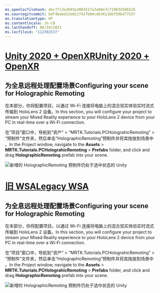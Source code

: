 ```yaml
---
ms.openlocfilehash: dec77c3a3693a3003517a3a88e7c71983d20b526
ms.sourcegitcommit: bdf4babd13e021f41fb04cdb3611bb759bd77537
ms.translationtype: HT
ms.contentlocale: zh-CN
ms.lasthandoff: 06/19/2021
ms.locfileid: "112392537"
---
```

# <a name="unity-2020--openxr"></a>[<span data-ttu-id="eb9e5-101">Unity 2020 + OpenXR</span><span class="sxs-lookup"><span data-stu-id="eb9e5-101">Unity 2020 + OpenXR</span></span>](#tab/openxr)

## <a name="configuring-your-scene-for-holographic-remoting"></a><span data-ttu-id="eb9e5-102">为全息远程处理配置场景</span><span class="sxs-lookup"><span data-stu-id="eb9e5-102">Configuring your scene for Holographic Remoting</span></span>

<span data-ttu-id="eb9e5-103">在本部分，你将配置项目，以通过 Wi-Fi 连接将电脑上的混合现实体验实时流式传输到 HoloLens 2 设备。</span><span class="sxs-lookup"><span data-stu-id="eb9e5-103">In this section, you will configure your project to stream your Mixed Reality experience to your HoloLens 2 device from your PC in real-time over a Wi-Fi connection.</span></span>

<span data-ttu-id="eb9e5-104">在“项目”窗口中，导航到“资产” > “MRTK.Tutorials.PCHolograhicRemoting” > “预制件”文件夹，然后单击“HolographicRemoting”预制件并将其拖放到场景中   。</span><span class="sxs-lookup"><span data-stu-id="eb9e5-104">In the Project window, navigate to the **Assets** > **MRTK.Tutorials.PCHolograhicRemoting** > **Prefabs** folder, and click and drag **HolographicRemoting** prefab into your scene.</span></span>

![新增的 HolographicRemoting 预制件仍处于选中状态的 Unity](../images/mrlearning-pc-holographic-remoting/Tutorial2-Section1-Step1-1-openxr.png)

# <a name="legacy-wsa"></a>[<span data-ttu-id="eb9e5-106">旧 WSA</span><span class="sxs-lookup"><span data-stu-id="eb9e5-106">Legacy WSA</span></span>](#tab/wsa)

## <a name="configuring-your-scene-for-holographic-remoting"></a><span data-ttu-id="eb9e5-107">为全息远程处理配置场景</span><span class="sxs-lookup"><span data-stu-id="eb9e5-107">Configuring your scene for Holographic Remoting</span></span>

<span data-ttu-id="eb9e5-108">在本部分，你将配置项目，以通过 Wi-Fi 连接将电脑上的混合现实体验实时流式传输到 HoloLens 2 设备。</span><span class="sxs-lookup"><span data-stu-id="eb9e5-108">In this section, you will configure your project to stream your Mixed Reality experience to your HoloLens 2 device from your PC in real-time over a Wi-Fi connection.</span></span>

<span data-ttu-id="eb9e5-109">在“项目”窗口中，导航到“资产” > “MRTK.Tutorials.PCHolograhicRemoting” > “预制件”文件夹，然后单击“HolographicRemoting”预制件并将其拖放到场景中   。</span><span class="sxs-lookup"><span data-stu-id="eb9e5-109">In the Project window, navigate to the **Assets** > **MRTK.Tutorials.PCHolograhicRemoting** > **Prefabs** folder, and click and drag **HolographicRemoting** prefab into your scene.</span></span>

![新增的 HolographicRemoting 预制件仍处于选中状态的 Unity](../images/mrlearning-pc-holographic-remoting/Tutorial2-Section1-Step1-1.png)
